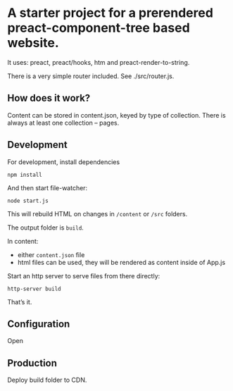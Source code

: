 # A starter project for a prerendered preact-component-tree based website.

It uses: preact, preact/hooks, htm and preact-render-to-string.

There is a very simple router included. See ./src/router.js.

## How does it work?

Content can be stored in content.json, keyed by type of collection.
There is always at least one collection – pages.

## Development

For development, install dependencies

```
npm install
```

And then start file-watcher:

```
node start.js
```

This will rebuild HTML on changes in `/content` or `/src` folders.

The output folder is `build`.

In content:
- either `content.json` file
- html files can be used, they will be rendered as content inside of App.js

Start an http server to serve files from there directly:

```
http-server build
```

That’s it.

## Configuration

Open

## Production

Deploy build folder to CDN.
